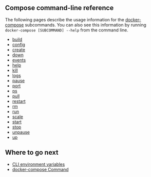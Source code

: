 <!--[metadata]>
+++
title = "Command line reference"
description = "Compose CLI reference"
keywords = ["fig, composition, compose, docker, orchestration, cli,  reference"]
[menu.main]
identifier = "smn_compose_cli"
parent = "workw_compose"
weight=80
+++
<![end-metadata]-->

## Compose command-line reference

The following pages describe the usage information for the [docker-compose](docker-compose.md) subcommands. You can also see this information by running `docker-compose [SUBCOMMAND] --help` from the command line.

* [build](build.md)
* [config](config.md)
* [create](create.md)
* [down](down.md)
* [events](events.md)
* [help](help.md)
* [kill](kill.md)
* [logs](logs.md)
* [pause](pause.md)
* [port](port.md)
* [ps](ps.md)
* [pull](pull.md)
* [restart](restart.md)
* [rm](rm.md)
* [run](run.md)
* [scale](scale.md)
* [start](start.md)
* [stop](stop.md)
* [unpause](unpause.md)
* [up](up.md)

## Where to go next

* [CLI environment variables](overview.md)
* [docker-compose Command](docker-compose.md)
